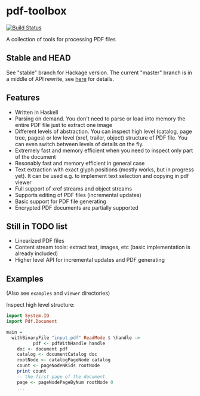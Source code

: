 pdf-toolbox
===========

[![Build Status](https://travis-ci.org/Yuras/pdf-toolbox.svg?branch=master)](https://travis-ci.org/Yuras/pdf-toolbox)

A collection of tools for processing PDF files

Stable and HEAD
---------------

See "stable" branch for Hackage version. The current "master" branch is in a middle of API
rewrite, see [here](http://blog.haskell-exists.com/yuras/posts/pdf-toolbox-release-future-api-changes-and-design-mistakes.html)
for details.


Features
--------

 * Written in Haskell
 * Parsing on demand. You don't need to parse or load into memory
the entire PDF file just to extract one image
 * Different levels of abstraction. You can inspect high level (catalog, page tree, pages)
or low level (xref, trailer, object) structure of PDF file.
You can even switch between levels of details on the fly.
 * Extremely fast and memory efficient when you need to inspect only part of the document
 * Resonably fast and memory efficient in general case
 * Text extraction with exact glyph positions (mostly works, but in progress yet).
It can be used e.g. to implement text selection and copying in pdf viewer
 * Full support of xref streams and object streams
 * Supports editing of PDF files (incremental updates)
 * Basic support for PDF file generating
 * Encrypted PDF documents are partially supported

Still in TODO list
------------------

 * Linearized PDF files
 * Content stream tools: extract text, images, etc (basic implementation is already included)
 * Higher level API for incremental updates and PDF generating

Examples
--------

(Also see `examples` and `viewer` directories)

Inspect high level structure:

```haskell
import System.IO
import Pdf.Document

main =
  withBinaryFile "input.pdf" ReadMode $ \handle ->
          pdf <- pdfWithHandle handle
    doc <- document pdf
    catalog <- documentCatalog doc
    rootNode <- catalogPageNode catalog
    count <- pageNodeNKids rootNode
    print count
    -- the first page of the document
    page <- pageNodePageByNum rootNode 0
    ...
```
